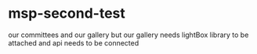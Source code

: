 # msp-second-test
our committees and our gallery but our gallery needs lightBox library to be attached and api needs to be connected

